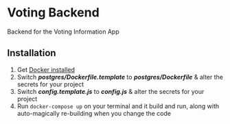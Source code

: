 # Voting Backend

Backend for the Voting Information App

## Installation

1. Get [Docker installed](https://store.docker.com/search?type=edition&offering=community)
2. Switch __*postgres/Dockerfile.template*__ to __*postgres/Dockerfile*__ & alter the secrets for your project
3. Switch __*config.template.js*__ to __*config.js*__ & alter the secrets for your project
4. Run ```docker-compose up``` on your terminal and it build and run, along with auto-magically re-building when you change the code